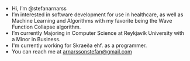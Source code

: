 - Hi, I’m @stefanarnarss
- I’m interested in software development for use in healthcare, as well as Machine Learning and Algorithms with my favorite being the Wave Function Collapse algorithm.
- I’m currently Majoring in Computer Science at Reykjavík University with a Minor in Business.
- I'm currently working for Skraeða ehf. as a programmer.
- You can reach me at arnarssonstefan@gmail.com

<!---
stefanarnarss/stefanarnarss is a ✨ special ✨ repository because its `README.md` (this file) appears on your GitHub profile.
You can click the Preview link to take a look at your changes.
--->
